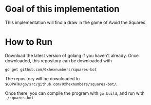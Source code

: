 # Goal of this implementation
This implementation will find a draw in the game of Avoid the Squares.

# How to Run
Download the latest version of golang if you haven't already. Once downloaded, this repository can be downloaded with

`go get github.com/0xhexnumbers/squares-bot`

The repository will be downloaded to `$GOPATH/go/src/github.com/0xhexnumbers/squares-bot/`.

Once there, you can compile the program with `go build`, and run with `./squares-bot`
